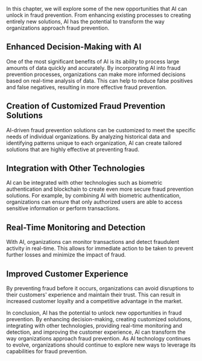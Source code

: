 
In this chapter, we will explore some of the new opportunities that AI can unlock in fraud prevention. From enhancing existing processes to creating entirely new solutions, AI has the potential to transform the way organizations approach fraud prevention.

Enhanced Decision-Making with AI
--------------------------------

One of the most significant benefits of AI is its ability to process large amounts of data quickly and accurately. By incorporating AI into fraud prevention processes, organizations can make more informed decisions based on real-time analysis of data. This can help to reduce false positives and false negatives, resulting in more effective fraud prevention.

Creation of Customized Fraud Prevention Solutions
-------------------------------------------------

AI-driven fraud prevention solutions can be customized to meet the specific needs of individual organizations. By analyzing historical data and identifying patterns unique to each organization, AI can create tailored solutions that are highly effective at preventing fraud.

Integration with Other Technologies
-----------------------------------

AI can be integrated with other technologies such as biometric authentication and blockchain to create even more secure fraud prevention solutions. For example, by combining AI with biometric authentication, organizations can ensure that only authorized users are able to access sensitive information or perform transactions.

Real-Time Monitoring and Detection
----------------------------------

With AI, organizations can monitor transactions and detect fraudulent activity in real-time. This allows for immediate action to be taken to prevent further losses and minimize the impact of fraud.

Improved Customer Experience
----------------------------

By preventing fraud before it occurs, organizations can avoid disruptions to their customers' experience and maintain their trust. This can result in increased customer loyalty and a competitive advantage in the market.

In conclusion, AI has the potential to unlock new opportunities in fraud prevention. By enhancing decision-making, creating customized solutions, integrating with other technologies, providing real-time monitoring and detection, and improving the customer experience, AI can transform the way organizations approach fraud prevention. As AI technology continues to evolve, organizations should continue to explore new ways to leverage its capabilities for fraud prevention.
